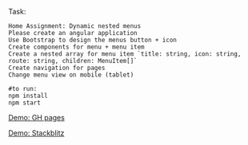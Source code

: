 Task:  

```
Home Assignment: Dynamic nested menus
Please create an angular application
Use Bootstrap to design the menus button + icon
Create components for menu + menu item
Create a nested array for menu item `title: string, icon: string, route: string, children: MenuItem[]`
Create navigation for pages
Change menu view on mobile (tablet)
```

```
#to run:
npm install
npm start
```

[Demo: GH pages](https://vareliy.github.io/testtask-nested-dropdown-menu-testtask/)

[Demo: Stackblitz](https://stackblitz.com/edit/github-la8gej?file=README.md)
